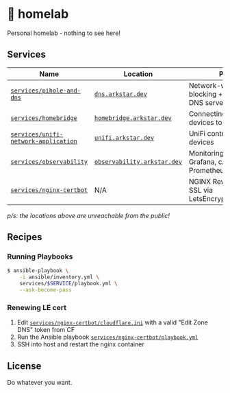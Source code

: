 # 🔬 homelab

Personal homelab - nothing to see here!

## Services

| Name                                                                       | Location                                                           | Purpose                                                             |
| -------------------------------------------------------------------------- | ------------------------------------------------------------------ | ------------------------------------------------------------------- |
| [`services/pihole-and-dns`](services/pihole-and-dns)                       | [`dns.arkstar.dev`](https://dns.arkstar.dev)                     | Network-wide domain/ads blocking + `dnsmasq` for local DNS server   |
| [`services/homebridge`](services/pihole-and-dns)                           | [`homebridge.arkstar.dev`](https://homebridge.arkstar.dev)       | Connecting unsupported devices to Apple HomeKit                     |
| [`services/unifi-network-application`](services/unifi-network-application) | [`unifi.arkstar.dev`](https://unifi.arkstar.dev)                 | UniFi controller for network devices                                |
| [`services/observability`](services/observability)                         | [`observability.arkstar.dev`](https://observability.arkstar.dev) | Monitoring stack via Grafana, cAdvisor, and Prometheus+NodeExporter |
| [`services/nginx-certbot`](services/nginx-certbot)                         | N/A                                                                | NGINX Reverse Proxy + SSL via LetsEncrypt/Certbot                   |

_p/s: the locations above are unreachable from the public!_

## Recipes

### Running Playbooks

```sh
$ ansible-playbook \
    -i ansible/inventory.yml \
    services/$SERVICE/playbook.yml \
    --ask-become-pass
```

### Renewing LE cert

1. Edit [`services/nginx-certbot/cloudflare.ini`](services/nginx-certbot/cloudflare.ini)
with a valid "Edit Zone DNS" token from CF
2. Run the Ansible playbook [`services/nginx-certbot/playbook.yml`](services/nginx-certbot/playbook.yml)
3. SSH into host and restart the nginx container

## License

Do whatever you want.
